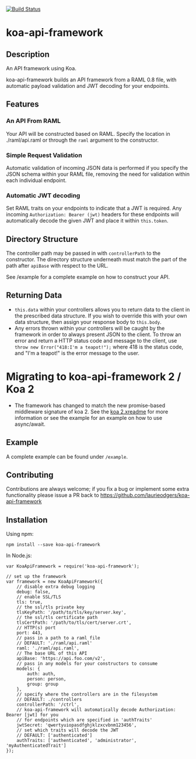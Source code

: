 [![Build Status](https://travis-ci.org/laurieodgers/koa-api-framework.svg?branch=master)](https://travis-ci.org/laurieodgers/koa-api-framework)

# koa-api-framework
## Description

An API framework using Koa.

koa-api-framework builds an API framework from a RAML 0.8 file, with automatic payload validation and JWT decoding for your endpoints.

## Features
### An API From RAML
Your API will be constructed based on RAML. Specify the location in ./raml/api.raml or through the `raml` argument to the constructor.

### Simple Request Validation
Automatic validation of incoming JSON data is performed if you specify the JSON schema within your RAML file, removing the need for validation within each individual endpoint.

### Automatic JWT decoding
Set RAML traits on your endpoints to indicate that a JWT is required. Any incoming `Authorization: Bearer (jwt)` headers for these endpoints will automatically decode the given JWT and place it within `this.token`.

## Directory Structure
The controller path may be passed in with `controllerPath` to the constructor. The directory structure underneath must match the part of the path after `apiBase` with respect to the URL.

See /example for a complete example on how to construct your API.

## Returning Data
- `this.data` within your controllers allows you to return data to the client in the prescribed data structure. If you wish to override this with your own data structure, then assign your response body to `this.body`.
- Any errors thrown within your controllers will be caught by the framework in order to always present JSON to the client. To throw an error and return a HTTP status code and message to the client, use `throw new Error("418:I'm a teapot!");` where 418 is the status code, and "I'm a teapot!" is the error message to the user.

# Migrating to koa-api-framework 2 / Koa 2

- The framework has changed to match the new promise-based middleware signature of koa 2. See the [koa 2.xreadme](https://github.com/koajs/koa/tree/2.0.0-alpha.3) for more information or see the example for an example on how to use async/await.


## Example
A complete example can be found under `/example`.

## Contributing
Contributions are always welcome; if you fix a bug or implement some extra functionality please issue a PR back to https://github.com/laurieodgers/koa-api-framework

## Installation
Using npm:
```
npm install --save koa-api-framework
```

In Node.js:
```
var KoaApiFramework = require('koa-api-framework');

// set up the framework
var framework = new KoaApiFramework({
    // disable extra debug logging
    debug: false,
    // enable SSL/TLS
    tls: true,
    // the ssl/tls private key
    tlsKeyPath: '/path/to/tls/key/server.key',
    // the ssl/tls certificate path
    tlsCertPath: '/path/to/tls/cert/server.crt',
    // HTTP(s) port
    port: 443,
    // pass in a path to a raml file
    // DEFAULT: './raml/api.raml'
    raml: './raml/api.raml',
    // The base URL of this API
    apiBase: 'https://api.foo.com/v2',
    // pass in any models for your constructors to consume
    models: {
        auth: auth,
        person: person,
        group: group
    },
    // specify where the controllers are in the filesystem
    // DEFAULT: ./controllers
    controllerPath: '/ctrl',
    // koa-api-framework will automatically decode Authorization: Bearer [jwt] for you
    // for endpoints which are specified in 'authTraits'
    jwtSecret: 'qwertyuiopasdfghjklzxcvbnm123456',
    // set which traits will decode the JWT
    // DEFAULT: ['authenticated']
    authTraits: ['authenticated', 'administrator', 'myAuthenticatedTrait']
});
```
